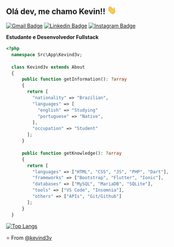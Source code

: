 <h2>Olá dev, me chamo Kevin!! <img src="https://github.com/kevind3v/kevind3v/blob/master/assets/Hi.gif" width="25"></h2>

[![Gmail Badge](https://img.shields.io/badge/-Gmail-c14438?style=for-the-badge&logo=Gmail&logoColor=white&link=mailto:kevinsiqueira.dev@gmail.com)](mailto:kanna6501@gmail.com)
[![Linkedin Badge](https://img.shields.io/badge/-LinkedIn-blue?style=for-the-badge&logo=Linkedin&logoColor=white&link=https://www.linkedin.com/in/fagnerpsantos/)](https://www.linkedin.com/in/kevinssiqueira/)
[![Instagram Badge](https://img.shields.io/badge/-Instagram-%23E4405F?style=for-the-badge&logo=Instagram&logoColor=white&link=https://www.instagram.com/kevind3v/)](https://www.instagram.com/kevind3v/)<br>


<b>Estudante e Desenvolvedor Fullstack</b> 

```php
<?php
  namespace Src\App\Kevind3v;

  class Kevind3v extends About
  {
      public function getInformation(): ?array
      {
        return [
          "nationality" => "Brazilian",
          "languages" => [
            "english" => "Studying"
            "portuguese" => "Native",
          ],
          "occupation" => "Student"
        ];
      }

      public function getKnowledge(): ?array
      {
        return [
          "languages" => ["HTML", "CSS", "JS", "PHP", "Dart"],
          "frameworks" => ["Bootstrap", "Flutter", "Ionic"],
          "databases" => ["MySQL", "MariaDB", "SQLite"],
          "tools" => ["VS Code", "Insomnia"],
          "others" => ["APIs", "Git/Github"]   
        ];
      }
  }
```

[![Top Langs](https://github-readme-stats.vercel.app/api/top-langs/?username=kevind3v&bg_color=0D1117&text_color=FFF&layout=compact&custom_title=Linguagens%20Utilizadas)](https://github.com/kevind3v)



⭐️ From [@kevind3v](https://github.com/kevind3v)
